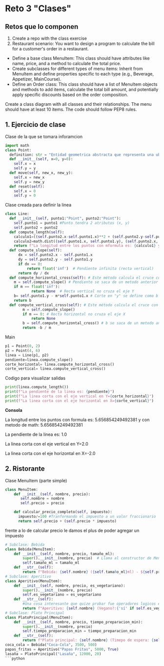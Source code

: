 # Reto 3 "Clases"
## Retos que lo componen
1. Create a repo with the class exercise
2. Restaurant scenario: You want to design a program to calculate the bill for a customer's order in a restaurant.
- Define a base class MenuItem: This class should have attributes like name, price, and a method to calculate the total price.
- Create subclasses for different types of menu items: Inherit from MenuItem and define properties specific to each type (e.g., Beverage, Appetizer, MainCourse).
- Define an Order class: This class should have a list of MenuItem objects and methods to add items, calculate the total bill amount, and potentially apply specific discounts based on the order composition.

Create a class diagram with all classes and their relationships. The menu should have at least 10 items. The code should follow PEP8 rules.

## 1. Ejercicio de clase
Clase de la que se tomara inforamcion
```python
import math
class Point:
  definition: str = "Entidad geometrica abstracta que representa una ubicación en un espacio."
  def __init__(self, x=0, y=0):
    self.x = x
    self.y = y
  def move(self, new_x, new_y):
    self.x = new_x
    self.y = new_y
  def reset(self):
    self.x = 0
    self.y = 0
```

Clase creada para definir la linea
```python
class Line:
  def __init__(self, punto1:"Point", punto2:"Point"):
    self.punto1 = punto1 #Punto tendra 2 atributos (x, y)
    self.punto2 = punto2
  def compute_length(self):
    calculo1=((self.punto2.x-self.punto1.x)**2 + (self.punto2.y-self.punto1.y)**2)**(1/2) # Metodo con formula
    calculo2=math.dist((self.punto1.x, self.punto1.y), (self.punto2.x, self.punto2.y)) # Metodo con math sacado de chat y verificado con w3schools
    return f"La longitud entre los puntos con mformula es: {calculo1} y con metodo de math: {calculo2}"
  def compute_slope(self):
      dx = self.punto2.x - self.punto1.x
      dy = self.punto2.y - self.punto1.y
      if dx == 0:
          return float('inf')  # Pendiente infinita (recta vertical)
      return dy / dx
  def compute_horizontal_cross(self): # Este método calcula el cruce con el eje Y (ordenada al origen, b)
    m = self.compute_slope() # Pendiente se saca de un metodo anterior
    if m == float('inf'):
            return None  # Recta vertical no cruza el eje Y
    b= self.punto1.y - m*self.punto1.x # Corte en "y" se define como b = y-m*x 
    return b
  def compute_vertical_cross(self): # Este método calcula el cruce con el eje X (cuando y = 0)
        m = self.compute_slope()
        if m == 0: # Recta horizontal no cruza el eje X
            return None
        b = self.compute_horizontal_cross() # b se saca de un metodo anterior
        return -b / m
```

Main
```python
p1 = Point(0, 2)
p2 = Point(4, 6)
linea = Line(p1, p2)
pendiente=linea.compute_slope()
corte_horizontal= linea.compute_horizontal_cross()
corte_vertical= linea.compute_vertical_cross()
```
Codigo para visualizar salidas
```python
print(linea.compute_length())
print(f"La pendiente de la linea es: {pendiente}")
print(f"La linea corta con el eje vertical en Y={corte_horizontal}")
print(f"La linea corta con el eje horizontal en X={corte_vertical}")
```

**Consola**

La longitud entre los puntos con formula es: 5.656854249492381 y con metodo de math: 5.656854249492381

La pendiente de la linea es: 1.0

La linea corta con el eje vertical en Y=2.0

La linea corta con el eje horizontal en X=-2.0

## 2. Ristorante

Clase MenuItem (parte simple)
```python
class MenuItem:
    def __init__(self, nombre, precio):
       self.nombre = nombre
       self.precio = precio

    def calcular_precio_completo(self, impuesto):
      impuesto/=100 #Tranformando el impuesto a un valor fraccionario
      return self.precio + (self.precio * impuesto)
```
frente a lo de calcular precio le damos el plus de poder agregar un impuesto
```python
# Subclase: Bebida
class Bebida(MenuItem):
    def __init__(self, nombre, precio, tamaño_ml):
        super().__init__(nombre, precio)  # Llama al constructor de MenuItem
        self.tamaño_ml = tamaño_ml
    def __str__(self):
        return f"Bebida: {self.nombre} ({self.tamaño_ml}ml) - ${self.precio}"
# Subclase: Aperitivo
class Aperitivo(MenuItem):
    def __init__(self, nombre, precio, es_vegetariano):
        super().__init__(nombre, precio)
        self.es_vegetariano = es_vegetariano
    def __str__(self):
        #Una cosa interesante que quize probar fue operadores logicos en cadenas
        return f"Aperitivo: {self.nombre} (Vegano?:{'sí' if self.es_vegetariano else 'no'}) - ${self.precio}"
# Subclase: Plato Principal
class PlatoPrincipal(MenuItem):
    def __init__(self, nombre, precio, tiempo_preparacion_min):
        super().__init__(nombre, precio)
        self.tiempo_preparacion_min = tiempo_preparacion_min
    def __str__(self):
        return f"Plato principal: {self.nombre} (Timepo de espera: {self.tiempo_preparacion_min} min) - ${self.precio}"
coca_cola = Bebida("Coca-Cola", 3500, 500)
papas_fritas = Aperitivo("Papas Fritas", 5000, True)
lasaña = PlatoPrincipal("Lasaña", 12000, 20)
```python
